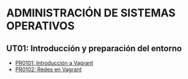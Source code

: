 # ADMINISTRACIÓN DE SISTEMAS OPERATIVOS

## UT01: Introducción y preparación del entorno

- [PR0101: Introducción a Vagrant](./ut01/pr0101)
- [PR0102: Redes en Vagrant](./ut01/pr0102)
